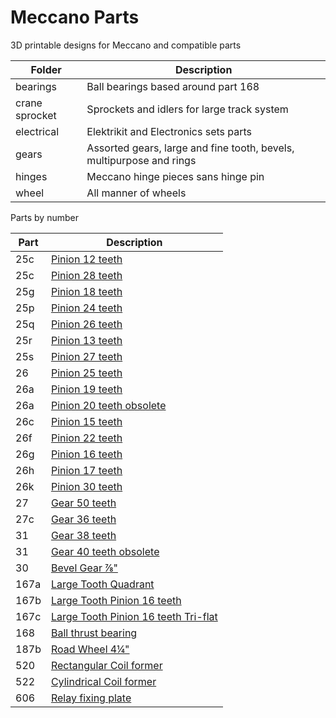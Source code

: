 # Meccano Parts

3D printable designs for Meccano and compatible parts

Folder | Description
------ | -----------
bearings | Ball bearings based around part 168
crane sprocket | Sprockets and idlers for large track system
electrical | Elektrikit and Electronics sets parts
gears | Assorted gears, large and fine tooth, bevels, multipurpose and rings
hinges | Meccano hinge pieces sans hinge pin
wheel | All manner of wheels


Parts by number

Part | Description
---- | -----------
25c | [Pinion 12 teeth](gears/standard)
25c | [Pinion 28 teeth](gears/standard)
25g | [Pinion 18 teeth](gears/standard)
25p | [Pinion 24 teeth](gears/standard)
25q | [Pinion 26 teeth](gears/standard)
25r | [Pinion 13 teeth](gears/standard)
25s | [Pinion 27 teeth](gears/standard)
26 | [Pinion 25 teeth](gears/standard)
26a | [Pinion 19 teeth](gears/standard)
26a | [Pinion 20 teeth obsolete](gears/standard)
26c | [Pinion 15 teeth](gears/standard)
26f | [Pinion 22 teeth](gears/standard)
26g | [Pinion 16 teeth](gears/standard)
26h | [Pinion 17 teeth](gears/standard)
26k | [Pinion 30 teeth](gears/standard)
27 | [Gear 50 teeth](gears/standard)
27c | [Gear 36 teeth](gears/standard)
31 | [Gear 38 teeth](gears/standard)
31 | [Gear 40 teeth obsolete](gears/standard)
30 | [Bevel Gear &frac78;"](gears/bevel)
167a | [Large Tooth Quadrant](gears/large-tooth/quadrant)
167b | [Large Tooth Pinion 16 teeth](gears/large-tooth/pinion)
167c | [Large Tooth Pinion 16 teeth Tri-flat](gears/large-tooth/pinion)
168 | [Ball thrust bearing](bearings)
187b | [Road Wheel 4&frac14;"](wheel/road)
520 | [Rectangular Coil former](electrical)
522 | [Cylindrical Coil former](electrical)
606 | [Relay fixing plate](electrical)

